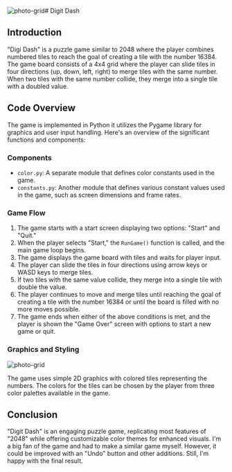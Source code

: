 ![photo-grid](https://github.com/Farid-Karimi/Digit-Dash/assets/118434072/32e5e5e1-a907-4206-b95b-e79a8c48d1de)# Digit Dash

## Introduction

"Digi Dash" is a puzzle game similar to 2048 where the player combines numbered tiles to reach the goal of creating a tile with the number 16384. The game board consists of a 4x4 grid where the player can slide tiles in four directions (up, down, left, right) to merge tiles with the same number. When two tiles with the same number collide, they merge into a single tile with a doubled value.

## Code Overview

The game is implemented in Python it utilizes the Pygame library for graphics and user input handling. Here's an overview of the significant functions and components:

### Components

- `color.py`: A separate module that defines color constants used in the game.
- `constants.py`: Another module that defines various constant values used in the game, such as screen dimensions and frame rates.

### Game Flow

1. The game starts with a start screen displaying two options: "Start" and "Quit."
2. When the player selects "Start," the `RunGame()` function is called, and the main game loop begins.
3. The game displays the game board with tiles and waits for player input.
4. The player can slide the tiles in four directions using arrow keys or WASD keys to merge tiles.
5. If two tiles with the same value collide, they merge into a single tile with double the value.
6. The player continues to move and merge tiles until reaching the goal of creating a tile with the number 16384 or until the board is filled with no more moves possible.
7. The game ends when either of the above conditions is met, and the player is shown the "Game Over" screen with options to start a new game or quit.

### Graphics and Styling
![photo-grid](https://github.com/Farid-Karimi/Digit-Dash/assets/118434072/72920a15-5da9-4a5d-bf00-f74527e7529c)


The game uses simple 2D graphics with colored tiles representing the numbers. The colors for the tiles can be chosen by the player from three color palettes available in the game.


## Conclusion

"Digit Dash" is an engaging puzzle game, replicating most features of "2048" while offering customizable color themes for enhanced visuals. I'm a big fan of the game and had to make a similar game myself. However, it could be improved with an "Undo" button and other additions. Still, I'm happy with the final result.
